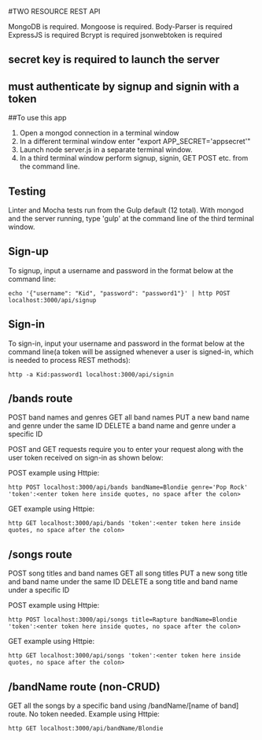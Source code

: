 #TWO RESOURCE REST API

MongoDB is required.
Mongoose is required.
Body-Parser is required
ExpressJS is required
Bcrypt is required
jsonwebtoken is required

## secret key is required to launch the server
## must authenticate by signup and signin with a token

##To use this app

1. Open a mongod connection in a terminal window
2. In a different terminal window enter "export APP_SECRET='appsecret'"
3. Launch node server.js in a separate terminal window.
4. In a third terminal window perform signup, signin, GET POST etc. from the command line.

## Testing
Linter and Mocha tests run from the Gulp default (12 total). With mongod and the server running,
type 'gulp' at the command line of the third terminal window.

## Sign-up
To signup, input a username and password in the format below at the command line:
```
echo '{"username": "Kid", "password": "password1"}' | http POST localhost:3000/api/signup
```

## Sign-in
To sign-in, input your username and password in the format below at the command line(a token will be assigned whenever a user is signed-in, which is needed to process REST methods):
```
http -a Kid:password1 localhost:3000/api/signin
```

## /bands route
POST band names and genres
GET all band names
PUT a new band name and genre under the same ID
DELETE a band name and genre under a specific ID

POST and GET requests require you to enter your request along with the user token received on sign-in as shown below:

POST example using Httpie:
```
http POST localhost:3000/api/bands bandName=Blondie genre='Pop Rock' 'token':<enter token here inside quotes, no space after the colon>
```
GET example using Httpie:
```
http GET localhost:3000/api/bands 'token':<enter token here inside quotes, no space after the colon>
```

## /songs route
POST song titles and band names
GET all song titles
PUT a new song title and band name under the same ID
DELETE a song title and band name under a specific ID

POST example using Httpie:
```
http POST localhost:3000/api/songs title=Rapture bandName=Blondie 'token':<enter token here inside quotes, no space after the colon>
```
GET example using Httpie:
```
http GET localhost:3000/api/songs 'token':<enter token here inside quotes, no space after the colon>
```

## /bandName route (non-CRUD)
GET all the songs by a specific band using /bandName/[name of band] route.
No token needed.
Example using Httpie:
```
http GET localhost:3000/api/bandName/Blondie
```
